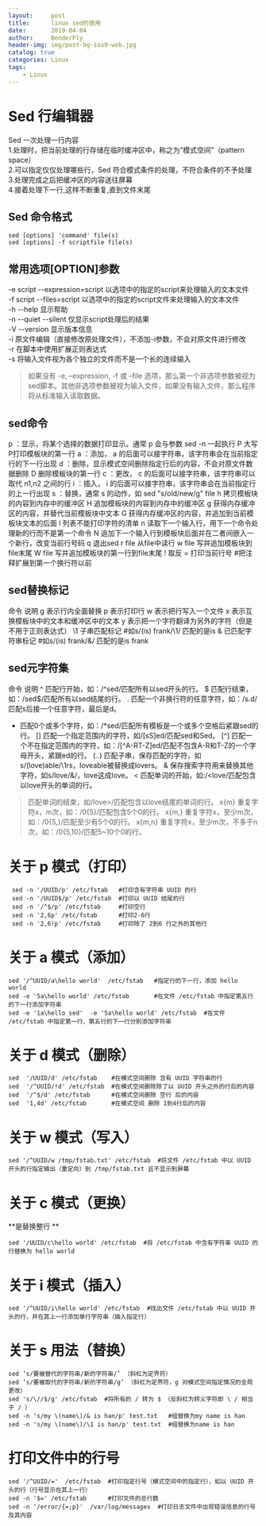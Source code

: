 ```yaml
---
layout:     post
title:      linux sed的使用
date:       2019-04-04
author:     BenderFly
header-img: img/post-bg-ios9-web.jpg
catalog: true
categories: Linux
tags:
    - Linux
--- 
```


# Sed 行编辑器
Sed 一次处理一行内容   
1.处理时，把当前处理的行存储在临时缓冲区中，称之为“模式空间”（pattern space）   
2.可以指定仅仅处理哪些行，Sed 符合模式条件的处理，不符合条件的不予处理   
3.处理完成之后把缓冲区的内容送往屏幕   
4.接着处理下一行,这样不断重复,直到文件末尾   

## Sed 命令格式
```
sed [options] 'command' file(s)
sed [options] -f scriptfile file(s)
```
## 常用选项[OPTION]参数
-e script	--expression=script	以选项中的指定的script来处理输入的文本文件   
-f script	--files=script	以选项中的指定的script文件来处理输入的文本文件   
-h	--help	显示帮助   
-n	--quiet --silent	仅显示script处理后的结果   
-V	--version	显示版本信息   
-i  原文件编辑（直接修改原处理文件），不添加-i参数，不会对原文件进行修改   
-r  在脚本中使用扩展正则表达式   
-s  将输入文件视为各个独立的文件而不是一个长的连续输入    

> 如果没有 -e, –expression, -f 或 –file 选项，那么第一个非选项参数被视为sed脚本。其他非选项参数被视为输入文件，如果没有输入文件，那么程序将从标准输入读取数据。

## sed命令
p ：显示，将某个选择的数据打印显示。通常 p 会与参数 sed -n 一起执行
P	大写P打印模板块的第一行
a ：添加， a 的后面可以接字符串，该字符串会在当前指定行的下一行出现
d ：删除，显示模式空间删除指定行后的内容，不会对原文件数据删除
D	删除模板块的第一行
c ：更改， c 的后面可以接字符串，该字符串可以取代 n1,n2 之间的行
i ：插入， i 的后面可以接字符串，该字符串会在当前指定行的上一行出现
s ：替换，通常 s 的动作，如 sed "s/old/new/g" file
h	拷贝模板块的内容到内存中的缓冲区
H	追加模板块的内容到内存中的缓冲区
g	获得内存缓冲区的内容，并替代当前模板块中文本
G	获得内存缓冲区的内容，并追加到当前模板块文本的后面
l	列表不能打印字符的清单
n	读取下一个输入行，用下一个命令处理新的行而不是第一个命令
N	追加下一个输入行到模板块后面并在二者间嵌入一个新行，改变当前行号码
q	退出sed
r file	从file中读行
w file	写并追加模板块到file末尾
W file	写并追加模板块的第一行到file末尾
!	取反
=	打印当前行号
#把注释扩展到第一个换行符以前


## sed替换标记
命令	说明
g	表示行内全面替换
p	表示打印行
w	表示把行写入一个文件
x	表示互换模板块中的文本和缓冲区中的文本
y	表示把一个字符翻译为另外的字符（但是不用于正则表达式）
\1	子串匹配标记      #如s/\(is\) frank/\1/ 匹配的是is
&	已匹配字符串标记  #如s/\(is\) frank/&/ 匹配的是is frank


## sed元字符集
命令	说明
^	匹配行开始，如：/^sed/匹配所有以sed开头的行。
$	匹配行结束，如：/sed$/匹配所有以sed结尾的行。
.	匹配一个非换行符的任意字符，如：/s.d/匹配s后接一个任意字符，最后是d。
*	匹配0个或多个字符，如：/*sed/匹配所有模板是一个或多个空格后紧跟sed的行。
[]	匹配一个指定范围内的字符，如/[sS]ed/匹配sed和Sed。
[^]	匹配一个不在指定范围内的字符，如：/[^A-RT-Z]ed/匹配不包含A-R和T-Z的一个字母开头，紧跟ed的行。
(..)	匹配子串，保存匹配的字符，如s/(love)able/\1rs，loveable被替换成lovers。
&	保存搜索字符用来替换其他字符，如s/love/&/，love这成love。
<	匹配单词的开始，如:/<love/匹配包含以love开头的单词的行。
 >	匹配单词的结束，如/love>/匹配包含以love结尾的单词的行。
x{m}	重复字符x，m次，如：/0{5}/匹配包含5个0的行。
x{m,}	重复字符x，至少m次，如：/0{5,}/匹配至少有5个0的行。
x{m,n}	重复字符x，至少m次，不多于n次，如：/0{5,10}/匹配5~10个0的行。



# 关于 p 模式（打印）
```
 sed -n '/UUID/p' /etc/fstab   #打印含有字符串 UUID 的行
 sed -n '/UUID$/p' /etc/fstab  #打印以 UUID 结尾的行
 sed -n '/^$/p' /etc/fstab     #打印空行
 sed -n '2,6p' /etc/fstab      #打印2-6行
 sed -n '2,6!p' /etc/fstab     #打印除了 2到6 行之外的其他行
```

# 关于 a 模式（添加）
```
sed '/^UUID/a\hello world'  /etc/fstab   #指定行的下一行，添加 hello world
sed -e '5a\hello world' /etc/fstab       #在文件 /etc/fstab 中指定第五行的下一行添加字符串
sed -e '1a\hello sed'  -e '5a\hello world' /etc/fstab  #在文件 /etc/fstab 中指定第一行、第五行的下一行分别添加字符串
```

# 关于 d 模式（删除）
```
sed  '/UUID/d' /etc/fstab    #在模式空间删除 含有 UUID 字符串的行
sed  '/^UUID/!d' /etc/fstab  #在模式空间删除除了以 UUID 开头之外的行后的内容
sed  '/^$/d' /etc/fstab      #在模式空间删除 空行 后的内容
sed  '1,4d' /etc/fstab       #在模式空间 删除 1到4行后的内容
```

# 关于 w 模式（写入）
```
sed '/^UUID/w /tmp/fstab.txt' /etc/fstab  #将文件 /etc/fstab 中以 UUID 开头的行指定输出（重定向）到 /tmp/fstab.txt 且不显示到屏幕
```
# 关于 c 模式（更换）
**是替换整行 **  
```
sed '/UUID/c\hello world' /etc/fstab  #将 /etc/fstab 中含有字符串 UUID 的行替换为 hello world
```
# 关于 i 模式（插入）
```
sed '/^UUID/i\hello world' /etc/fstab  #找出文件 /etc/fstab 中以 UUID 开头的行，并在其上一行添加单行字符串（插入指定行）
```
# 关于 s 用法（替换）
```
sed ‘s/要被替代的字符串/新的字符串/’ （斜杠为定界符）  
sed ‘s/要被取代的字符串/新的字符串/g’ （斜杠为定界符，g 对模式空间指定情况的全局更改）
sed 's/\//$/g' /etc/fstab  #将所有的 / 转为 $ （反斜杠为转义字符即 \ / 相当于 / ）
sed -n 's/my \(name\)/& is han/p' test.txt   #组替换为my name is han
sed -n 's/my \(name\)/\1 is han/p' test.txt  #组替换为name is han
```
# 打印文件中的行号
```
sed '/^UUID/='  /etc/fstab  #打印指定行号（模式空间中的指定行），如以 UUID 开头的行（行号显示在其上一行）
sed -n '$=' /etc/fstab      #打印文件的总行数
sed -n '/error/{=;p}'  /var/log/messages  #打印日志文件中出现错误信息的行号及其内容
```